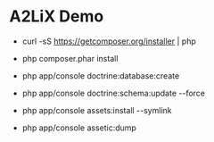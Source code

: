 A2LiX Demo
==========

- curl -sS https://getcomposer.org/installer | php
- php composer.phar install

- php app/console doctrine:database:create
- php app/console doctrine:schema:update --force
- php app/console assets:install --symlink
- php app/console assetic:dump
